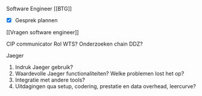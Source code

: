 Software Engineer [[BTG]]


- [x] Gesprek plannen

[[Vragen software engineer]]


CIP communicator
Rol WTS?
Onderzoeken chain DDZ?

Jaeger
1. Indruk Jaeger gebruik?
2. Waardevolle Jaeger functionaliteiten? Welke problemen lost het op?
3. Integratie met andere tools?
4. Uitdagingen qua setup, codering, prestatie en data overhead, leercurve?
